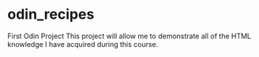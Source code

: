 # odin_recipes
First Odin Project
This project will allow me to demonstrate all of the HTML knowledge I have acquired during this course.